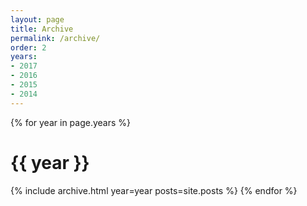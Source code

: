 ```yaml
---
layout: page
title: Archive
permalink: /archive/
order: 2
years:
- 2017
- 2016
- 2015
- 2014
---
```


{% for year in page.years %}
# {{ year }}
  {% include archive.html year=year posts=site.posts %}
{% endfor %}

